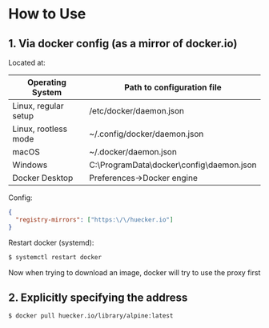 # How to Use

## 1. Via docker config (as a mirror of docker.io)

Located at:

| Operating System     | Path to configuration file               |
|----------------------|------------------------------------------|
| Linux, regular setup | /etc/docker/daemon.json                  |
| Linux, rootless mode | ~/.config/docker/daemon.json             |
| macOS                | ~/.docker/daemon.json                    |
| Windows              | C:\ProgramData\docker\config\daemon.json |
| Docker Desktop       | Preferences->Docker engine               |

Config:

```json
{ 
  "registry-mirrors": ["https:\/\/huecker.io"] 
}
```

Restart docker (systemd):

```bash
$ systemctl restart docker
```

Now when trying to download an image, docker will try to use the proxy first


## 2. Explicitly specifying the address

```bash
$ docker pull huecker.io/library/alpine:latest
```
